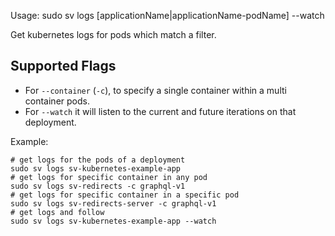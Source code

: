 Usage: sudo sv logs [applicationName|applicationName-podName] --watch

Get kubernetes logs for pods which match a filter.

## Supported Flags

* For `--container` (`-c`), to specify a single container within a multi container pods.
* For `--watch` it will listen to the current and future iterations on that deployment.

Example:
```
# get logs for the pods of a deployment
sudo sv logs sv-kubernetes-example-app
# get logs for specific container in any pod
sudo sv logs sv-redirects -c graphql-v1
# get logs for specific container in a specific pod
sudo sv logs sv-redirects-server -c graphql-v1
# get logs and follow 
sudo sv logs sv-kubernetes-example-app --watch
```